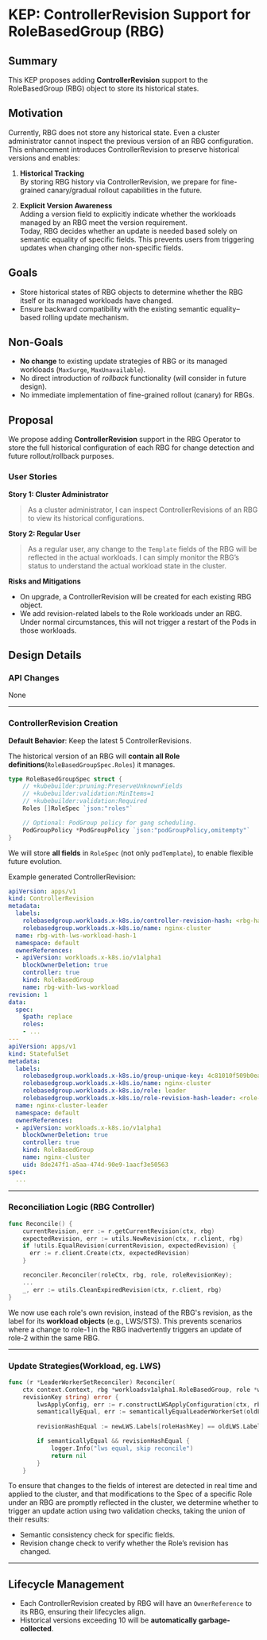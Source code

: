 # KEP: ControllerRevision Support for RoleBasedGroup (RBG)

## Summary
This KEP proposes adding **ControllerRevision** support to the RoleBasedGroup (RBG) object to store its historical states.

## Motivation
Currently, RBG does not store any historical state. Even a cluster administrator cannot inspect the previous version of an RBG configuration. This enhancement introduces ControllerRevision to preserve historical versions and enables:

1. **Historical Tracking**  
   By storing RBG history via ControllerRevision, we prepare for fine-grained canary/gradual rollout capabilities in the future.
   
2. **Explicit Version Awareness**  
   Adding a version field to explicitly indicate whether the workloads managed by an RBG meet the version requirement.  
   Today, RBG decides whether an update is needed based solely on semantic equality of specific fields. This prevents users from triggering updates when changing other non-specific fields.

## Goals
- Store historical states of RBG objects to determine whether the RBG itself or its managed workloads have changed.
- Ensure backward compatibility with the existing semantic equality–based rolling update mechanism.

## Non-Goals
- **No change** to existing update strategies of RBG or its managed workloads (`MaxSurge`, `MaxUnavailable`).
- No direct introduction of *rollback* functionality (will consider in future design).
- No immediate implementation of fine-grained rollout (canary) for RBGs.

## Proposal
We propose adding **ControllerRevision** support in the RBG Operator to store the full historical configuration of each RBG for change detection and future rollout/rollback purposes.

### User Stories
**Story 1: Cluster Administrator**
> As a cluster administrator, I can inspect ControllerRevisions of an RBG to view its historical configurations.

**Story 2: Regular User**
> As a regular user, any change to the `Template` fields of the RBG will be reflected in the actual workloads. I can simply monitor the RBG’s status to understand the actual workload state in the cluster.

**Risks and Mitigations**

- On upgrade, a ControllerRevision will be created for each existing RBG object.  
- We add revision-related labels to the Role workloads under an RBG. Under normal circumstances, this will not trigger a restart of the Pods in those workloads.

## Design Details

### API Changes
None

---

### ControllerRevision Creation

**Default Behavior**: Keep the latest 5 ControllerRevisions.

The historical version of an RBG will **contain all Role definitions**(`RoleBasedGroupSpec.Roles`) it manages.

```go
type RoleBasedGroupSpec struct {
    // +kubebuilder:pruning:PreserveUnknownFields
    // +kubebuilder:validation:MinItems=1
    // +kubebuilder:validation:Required
    Roles []RoleSpec `json:"roles"`

    // Optional: PodGroup policy for gang scheduling.
    PodGroupPolicy *PodGroupPolicy `json:"podGroupPolicy,omitempty"`
}
```

We will store **all fields** in `RoleSpec` (not only `podTemplate`), to enable flexible future evolution.

Example generated ControllerRevision:

```yaml
apiVersion: apps/v1
kind: ControllerRevision
metadata:
  labels:
    rolebasedgroup.workloads.x-k8s.io/controller-revision-hash: <rbg-hash>
    rolebasedgroup.workloads.x-k8s.io/name: nginx-cluster
  name: rbg-with-lws-workload-hash-1
  namespace: default
  ownerReferences:
  - apiVersion: workloads.x-k8s.io/v1alpha1
    blockOwnerDeletion: true
    controller: true
    kind: RoleBasedGroup
    name: rbg-with-lws-workload
revision: 1
data:
  spec:
    $path: replace
    roles:
    - ...
---
apiVersion: apps/v1
kind: StatefulSet
metadata:
  labels:
    rolebasedgroup.workloads.x-k8s.io/group-unique-key: 4c81010f509b0ea495e76e1d66ed42ae9b0dc5ef
    rolebasedgroup.workloads.x-k8s.io/name: nginx-cluster
    rolebasedgroup.workloads.x-k8s.io/role: leader
    rolebasedgroup.workloads.x-k8s.io/role-revision-hash-leader: <role-1-hash>
  name: nginx-cluster-leader
  namespace: default
  ownerReferences:
  - apiVersion: workloads.x-k8s.io/v1alpha1
    blockOwnerDeletion: true
    controller: true
    kind: RoleBasedGroup
    name: nginx-cluster
    uid: 8de247f1-a5aa-474d-90e9-1aacf3e50563
spec:
  ...
```

---

### Reconciliation Logic (RBG Controller)
```go
func Reconcile() {
    currentRevision, err := r.getCurrentRevision(ctx, rbg)
    expectedRevision, err := utils.NewRevision(ctx, r.client, rbg)
    if !utils.EqualRevision(currentRevision, expectedRevision) {
      err := r.client.Create(ctx, expectedRevision)
    }

    reconciler.Reconciler(roleCtx, rbg, role, roleRevisionKey);
    ...
    _, err := utils.CleanExpiredRevision(ctx, r.client, rbg)
}
```
We now use each role's own revision, instead of the RBG's revision, as the label for its **workload objects** (e.g., LWS/STS). This prevents scenarios where a change to role-1 in the RBG inadvertently triggers an update of role-2 within the same RBG.

---

### Update Strategies(Workload, eg. LWS)
```go
func (r *LeaderWorkerSetReconciler) Reconciler(
	ctx context.Context, rbg *workloadsv1alpha1.RoleBasedGroup, role *workloadsv1alpha1.RoleSpec,
	revisionKey string) error {
        lwsApplyConfig, err := r.constructLWSApplyConfiguration(ctx, rbg, role, revisionKey)
        semanticallyEqual, err := semanticallyEqualLeaderWorkerSet(oldLWS, newLWS, false)
        
        revisionHashEqual := newLWS.Labels[roleHashKey] == oldLWS.Labels[roleHashKey]

        if semanticallyEqual && revisionHashEqual {
            logger.Info("lws equal, skip reconcile")
            return nil
        }
    }
```

To ensure that changes to the fields of interest are detected in real time and applied to the cluster, and that modifications to the Spec of a specific Role under an RBG are promptly reflected in the cluster, we determine whether to trigger an update action using two validation checks, taking the union of their results:

- Semantic consistency check for specific fields.
- Revision change check to verify whether the Role’s revision has changed.

---

## Lifecycle Management
- Each ControllerRevision created by RBG will have an `OwnerReference` to its RBG, ensuring their lifecycles align.
- Historical versions exceeding 10 will be **automatically garbage-collected**.
